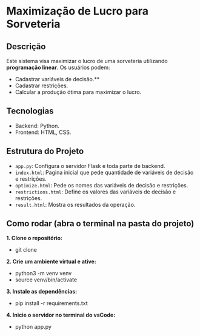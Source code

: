 # Maximização de Lucro para Sorveteria

## Descrição
Este sistema visa maximizar o lucro de uma sorveteria utilizando **programação linear**. Os usuários podem:
- Cadastrar variáveis de decisão.**
- Cadastrar restrições.
- Calcular a produção ótima para maximizar o lucro.

## Tecnologias
- Backend: Python.
- Frontend: HTML, CSS.

## Estrutura do Projeto
- `app.py`: Configura o servidor Flask e toda parte de backend.
- `index.html`: Pagina inicial que pede quantidade de variáveis de decisão e restrições.
- `optimize.html`: Pede os nomes das variáveis de decisão e restrições.
- `restrictions.html`: Define os valores das variáveis de decisão e restrições.
- `result.html`: Mostra os resultados da operação.

## Como rodar (abra o terminal na pasta do projeto)
**1. Clone o repositório:**
- git clone <url>

**2. Crie um ambiente virtual e ative:**
- python3 -m venv venv 
- source venv/bin/activate

**3. Instale as dependências:**
- pip install -r requirements.txt

**4. Inicie o servidor no terminal do vsCode:** 
- python app.py 
